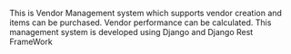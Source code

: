 This is Vendor Management system which supports vendor creation and  items can be purchased.
Vendor performance can be calculated.
This management system is developed using Django and Django Rest FrameWork
